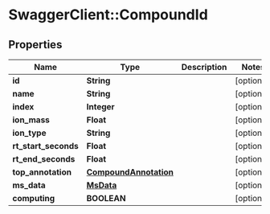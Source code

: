 # SwaggerClient::CompoundId

## Properties
Name | Type | Description | Notes
------------ | ------------- | ------------- | -------------
**id** | **String** |  | [optional] 
**name** | **String** |  | [optional] 
**index** | **Integer** |  | [optional] 
**ion_mass** | **Float** |  | [optional] 
**ion_type** | **String** |  | [optional] 
**rt_start_seconds** | **Float** |  | [optional] 
**rt_end_seconds** | **Float** |  | [optional] 
**top_annotation** | [**CompoundAnnotation**](CompoundAnnotation.md) |  | [optional] 
**ms_data** | [**MsData**](MsData.md) |  | [optional] 
**computing** | **BOOLEAN** |  | [optional] 

